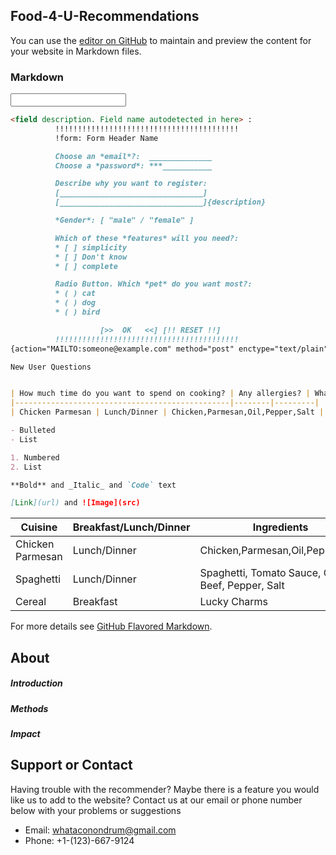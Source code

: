 ## Food-4-U-Recommendations

You can use the [editor on GitHub](https://github.com/ajf01/Recipe-Recommender-Website/edit/main/README.md) to maintain and preview the content for your website in Markdown files.

### Markdown



<input type="text" id="name" name="name"/>

```markdown
<field description. Field name autodetected in here> :
          !!!!!!!!!!!!!!!!!!!!!!!!!!!!!!!!!!!!!!!!!
          !form: Form Header Name

          Choose an *email*?:  ______________
          Choose a *password*: ***___________

          Describe why you want to register:
          [________________________________]
          [________________________________]{description}

          *Gender*: [ "male" / "female" ]

          Which of these *features* will you need?:
          * [ ] simplicity
          * [ ] Don't know
          * [ ] complete

          Radio Button. Which *pet* do you want most?:
          * ( ) cat
          * ( ) dog
          * ( ) bird

                    [>>  OK   <<] [!! RESET !!]
          !!!!!!!!!!!!!!!!!!!!!!!!!!!!!!!!!!!!!!!!!
{action="MAILTO:someone@example.com" method="post" enctype="text/plain"}

New User Questions


| How much time do you want to spend on cooking? | Any allergies? | What are your favorite dishes? |
|------------------------------------------------|--------|---------|
| Chicken Parmesan | Lunch/Dinner | Chicken,Parmesan,Oil,Pepper,Salt |

- Bulleted
- List

1. Numbered
2. List

**Bold** and _Italic_ and `Code` text

[Link](url) and ![Image](src)
```

| Cuisine | Breakfast/Lunch/Dinner | Ingredients |
|-------|--------|---------|
| Chicken Parmesan | Lunch/Dinner | Chicken,Parmesan,Oil,Pepper,Salt |
| Spaghetti | Lunch/Dinner | Spaghetti, Tomato Sauce, Ground Beef, Pepper, Salt |
| Cereal | Breakfast | Lucky Charms |

For more details see [GitHub Flavored Markdown](https://guides.github.com/features/mastering-markdown/).

## About

##### Introduction


##### Methods


##### Impact


## Support or Contact

Having trouble with the recommender? Maybe there is a feature you would like us to add to the website? Contact us at our email or phone number below with your problems or suggestions 

- Email: whataconondrum@gmail.com
- Phone: +1-(123)-667-9124
